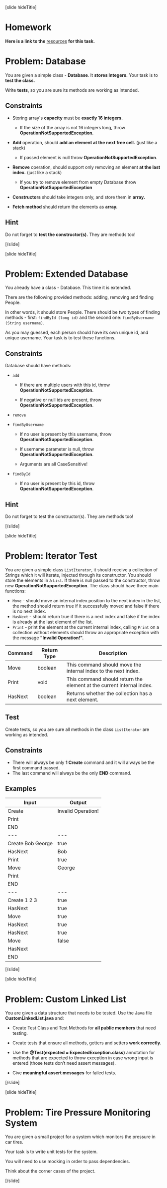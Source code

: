 [slide hideTitle]

# Homework

**Here is a link to the** [resources](https://videos.softuni.org/resources/java/java-oop-advanced/07.Java-OOP-Advanced-Unit-Testing-Exercise-Resources.zip) **for this task.**

# Problem: Database

You are given a simple class - **Database**. It **stores Integers.** Your task is to **test the class.** 

Write **tests**, so you are sure its methods are working as intended.

## Constraints

- Storing array's **capacity** must be **exactly 16 integers.**

  * If the size of the array is not 16 integers long, throw **OperationNotSupportedException**.

- **Add** operation, should **add an element at the next free cell.** (just like a stack)

  * If passed element is null throw **OperationNotSupportedException**.

- **Remove** operation, should support only removing an element **at the last index.** (just like a stack)

  * If you try to remove element from empty Database throw **OperationNotSupportedException**

- **Constructors** should take integers only, and store them in **array.**

- **Fetch method** should return the elements as **array.**


## Hint

Do not forget to **test the constructor(s).** They are methods too!




[/slide]

[slide hideTitle]

# Problem: Extended Database

You already have a class - Database. This time it is extended. 

There are the following provided methods:  adding, removing and finding People. 

In other words, it should store People. There should be two types of finding methods - first: `findById (long id)` and the second one: `findByUsername (String username)`.

As you may guessed, each person should have its own unique id, and unique username. Your task is to test these functions.

## Constraints

Database should have methods:

- `add`

  * If there are multiple users with this id, throw **OperationNotSupportedException**.

  * If negative or null ids are present, throw **OperationNotSupportedException**. 

- `remove`

- `findByUsername`

  * If no user is present by this username, throw **OperationNotSupportedException**.

  * If username parameter is null, throw **OperationNotSupportedException**.

  * Arguments are all CaseSensitive!

- `findById`

  * If no user is present by this id, throw **OperationNotSupportedException**.

## Hint

Do not forget to test the constructor(s). They are methods too!



[/slide]

[slide hideTitle]

# Problem: Iterator Test

You are given a simple class `ListIterator`, it should receive a collection of Strings which it will iterate, injected through its constructor. You should store the elements in a `List`. If there is null passed to the constructor, throw new **OperationNotSupportedException**. The class should have three main functions:

- `Move` - should move an internal index position to the next index in the list, the method should return true if it successfully moved and false if there is no next index.
- `HasNext` - should return true if there is a next index and false if the index is already at the last element of the list.
- `Print` - print the element at the current internal index, calling `Print` on a collection without elements should throw an appropriate exception with the message **"Invalid Operation!".** 

| **Command** | **Return Type** | **Description** |
| --- | --- | --- |
| Move | boolean | This command should move the internal index to the next index. |
| Print | void | This command should return the element at the current internal index. |
| HasNext | boolean | Returns whether the collection has a next element. |

## Test 

Create tests, so you are sure all methods in the class `ListIterator` are working as intended.

## Constraints

- There will always be only **1 Create** command and it will always be the first command passed.
- The last command will always be the only **END** command.

## Examples

| **Input** | **Output** |
| --- | --- |
| Create | Invalid Operation! |
| Print | 
| END | 
| --- | --- |
| Create Bob George | true |
| HasNext | Bob |
| Print | true |
| Move | George |
| Print |
| END |
| --- | --- |
| Create 1 2 3 | true |
| HasNext | true |
| Move | true |
| HasNext | true |
| HasNext | true |
| Move | false |
| HasNext |
| END |



[/slide]


[slide hideTitle]

# Problem: Custom Linked List

You are given a data structure that needs to be tested. Use the Java file **CustomLinkedList.java** and:

- Create Test Class and Test Methods for **all public members** that need testing.

- Create tests that ensure all methods, getters and setters **work correctly.**

- Use the **@Test(expected = ExpectedException.class)** annotation for methods that are expected to throw exception in case wrong input is entered (those tests don’t need assert messages).

- Give **meaningful assert messages** for failed tests.


[/slide]

[slide hideTitle]

# Problem: Tire Pressure Monitoring System

You are given a small project for a system which monitors the pressure in car tires. 

Your task is to write unit tests for the system. 

You will need to use mocking in order to pass dependencies. 

Think about the corner cases of the project.

[/slide]
